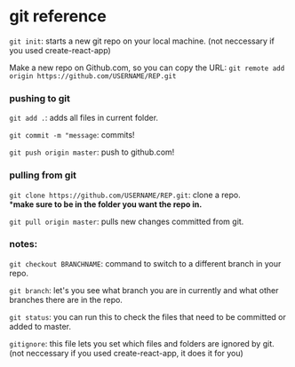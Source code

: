 # git reference

`git init`: starts a new git repo on your local machine.
(not neccessary if you used create-react-app)

Make a new repo on Github.com, so you can copy the URL: 
`git remote add origin https://github.com/USERNAME/REP.git`

### pushing to git

`git add .`: adds all files in current folder.

`git commit -m "message`: commits!

`git push origin master`: push to github.com!

### pulling from git

`git clone https://github.com/USERNAME/REP.git`: clone a repo.\
***make sure to be in the folder you want the repo in.**

`git pull origin master`: pulls new changes committed from git.

### notes:

`git checkout BRANCHNAME`: command to switch to a different branch in your repo.

`git branch`: let's you see what branch you are in currently and what other branches there are in the repo. 

`git status`: you can run this to check the files that need to be committed or added to master.

`gitignore`: this file lets you set which files and folders are ignored by git.
(not neccessary if you used create-react-app, it does it for you)

